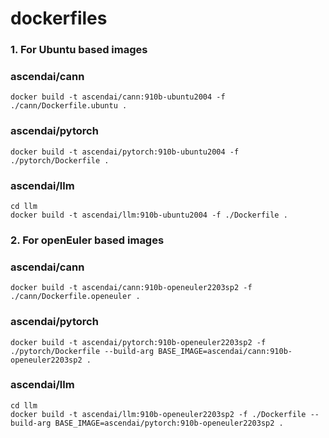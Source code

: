 # dockerfiles

### 1. For Ubuntu  based images

### ascendai/cann

```
docker build -t ascendai/cann:910b-ubuntu2004 -f ./cann/Dockerfile.ubuntu .
```

### ascendai/pytorch

```
docker build -t ascendai/pytorch:910b-ubuntu2004 -f ./pytorch/Dockerfile .
```

### ascendai/llm

```
cd llm
docker build -t ascendai/llm:910b-ubuntu2004 -f ./Dockerfile .
```

### 2. For openEuler based images

### ascendai/cann

```
docker build -t ascendai/cann:910b-openeuler2203sp2 -f ./cann/Dockerfile.openeuler .
```

### ascendai/pytorch

```
docker build -t ascendai/pytorch:910b-openeuler2203sp2 -f ./pytorch/Dockerfile --build-arg BASE_IMAGE=ascendai/cann:910b-openeuler2203sp2 .
```

### ascendai/llm

```
cd llm
docker build -t ascendai/llm:910b-openeuler2203sp2 -f ./Dockerfile --build-arg BASE_IMAGE=ascendai/pytorch:910b-openeuler2203sp2 .
```
